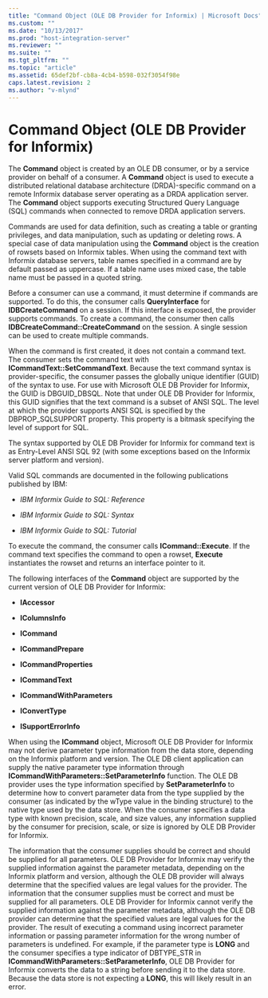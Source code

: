 ```yaml
---
title: "Command Object (OLE DB Provider for Informix) | Microsoft Docs"
ms.custom: ""
ms.date: "10/13/2017"
ms.prod: "host-integration-server"
ms.reviewer: ""
ms.suite: ""
ms.tgt_pltfrm: ""
ms.topic: "article"
ms.assetid: 65def2bf-cb8a-4cb4-b598-032f3054f98e
caps.latest.revision: 2
ms.author: "v-mlynd"
---
```

# Command Object (OLE DB Provider for Informix)
The **Command** object is created by an OLE DB consumer, or by a service provider on behalf of a consumer. A **Command** object is used to execute a distributed relational database architecture (DRDA)-specific command on a remote Informix database server operating as a DRDA application server. The **Command** object supports executing Structured Query Language (SQL) commands when connected to remove DRDA application servers.  
  
 Commands are used for data definition, such as creating a table or granting privileges, and data manipulation, such as updating or deleting rows. A special case of data manipulation using the **Command** object is the creation of rowsets based on Informix tables. When using the command text with Informix database servers, table names specified in a command are by default passed as uppercase. If a table name uses mixed case, the table name must be passed in a quoted string.  
  
 Before a consumer can use a command, it must determine if commands are supported. To do this, the consumer calls **QueryInterface** for **IDBCreateCommand** on a session. If this interface is exposed, the provider supports commands. To create a command, the consumer then calls **IDBCreateCommand::CreateCommand** on the session. A single session can be used to create multiple commands.  
  
 When the command is first created, it does not contain a command text. The consumer sets the command text with **ICommandText::SetCommandText**. Because the text command syntax is provider-specific, the consumer passes the globally unique identifier (GUID) of the syntax to use. For use with Microsoft OLE DB Provider for Informix, the GUID is DBGUID_DBSQL. Note that under OLE DB Provider for Informix, this GUID signifies that the text command is a subset of ANSI SQL. The level at which the provider supports ANSI SQL is specified by the DBPROP_SQLSUPPORT property. This property is a bitmask specifying the level of support for SQL.  
  
 The syntax supported by OLE DB Provider for Informix for command text is as Entry-Level ANSI SQL 92 (with some exceptions based on the Informix server platform and version).  
  
 Valid SQL commands are documented in the following publications published by IBM:  
  
-   *IBM Informix Guide to SQL: Reference*  
  
-   *IBM Informix Guide to SQL: Syntax*  
  
-   *IBM Informix Guide to SQL: Tutorial*  
  
 To execute the command, the consumer calls **ICommand::Execute**. If the command text specifies the command to open a rowset, **Execute** instantiates the rowset and returns an interface pointer to it.  
  
 The following interfaces of the **Command** object are supported by the current version of OLE DB Provider for Informix:  
  
-   **IAccessor**  
  
-   **IColumnsInfo**  
  
-   **ICommand**  
  
-   **ICommandPrepare**  
  
-   **ICommandProperties**  
  
-   **ICommandText**  
  
-   **ICommandWithParameters**  
  
-   **IConvertType**  
  
-   **ISupportErrorInfo**  
  
 When using the **ICommand** object, Microsoft OLE DB Provider for Informix may not derive parameter type information from the data store, depending on the Informix platform and version. The OLE DB client application can supply the native parameter type information through **ICommandWithParameters::SetParameterInfo** function. The OLE DB provider uses the type information specified by **SetParameterInfo** to determine how to convert parameter data from the type supplied by the consumer (as indicated by the wType value in the binding structure) to the native type used by the data store. When the consumer specifies a data type with known precision, scale, and size values, any information supplied by the consumer for precision, scale, or size is ignored by OLE DB Provider for Informix.  
  
 The information that the consumer supplies should be correct and should be supplied for all parameters. OLE DB Provider for Informix may verify the supplied information against the parameter metadata, depending on the Informix platform and version, although the OLE DB provider will always determine that the specified values are legal values for the provider. The information that the consumer supplies must be correct and must be supplied for all parameters. OLE DB Provider for Informix cannot verify the supplied information against the parameter metadata, although the OLE DB provider can determine that the specified values are legal values for the provider. The result of executing a command using incorrect parameter information or passing parameter information for the wrong number of parameters is undefined. For example, if the parameter type is **LONG** and the consumer specifies a type indicator of DBTYPE_STR in **ICommandWithParameters::SetParameterInfo**, OLE DB Provider for Informix converts the data to a string before sending it to the data store. Because the data store is not expecting a **LONG**, this will likely result in an error.
